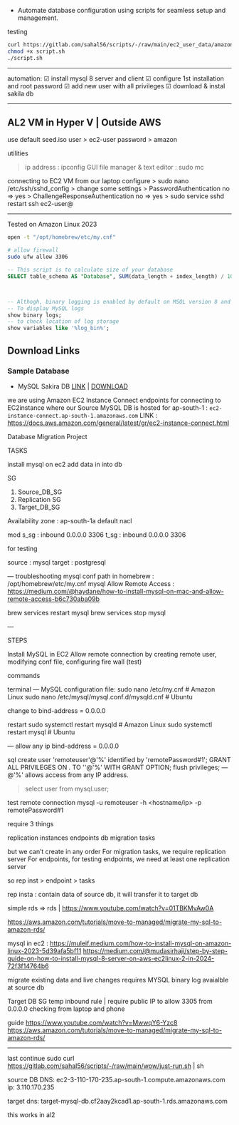 

- Automate database configuration using scripts for seamless setup and management.




testing
```sh
curl https://gitlab.com/sahal56/scripts/-/raw/main/ec2_user_data/amazon_linux_2_install_mysql8_sakila_db.sh -o script.sh
chmod +x script.sh
./script.sh
```

---
automation:
  ☑ install mysql 8 server and client
  ☑ configure 1st installation and root password
  ☑ add new user with all privileges
  ☑ download & instal sakila db


--- 
## **AL2 VM in Hyper V | Outside AWS**
use default seed.iso
user > ec2-user
password > amazon

utilities
  > ip address : ipconfig 
  > GUI file manager & text editor : sudo mc
  


connecting to EC2 VM from our laptop
  configure
    > sudo nano /etc/ssh/sshd_config
      > change some settings
      > PasswordAuthentication no => yes
      > ChallengeResponseAuthentication no => yes
    > sudo service sshd restart
ssh ec2-user@<ip>



---
Tested on Amazon Linux 2023


```sh
open -t "/opt/homebrew/etc/my.cnf"

# allow firewall
sudo ufw allow 3306
```


```sql
-- This script is to calculate size of your database
SELECT table_schema AS "Database", SUM(data_length + index_length) / 1024 / 1024 AS "Size (MB)" FROM information_schema.TABLES GROUP BY table_schema;



-- Althogh, binary logging is enabled by default on MSQL version 8 and above. It is good thing to confirm for performing migrate and replicate live transaction using AWS DMS.
-- To display MySQL logs
show binary logs;
-- to check location of log storage
show variables like '%log_bin%';
```

## Download Links
### Sample Database
- MySQL Sakira DB [LINK](https://dev.mysql.com/doc/sakila/en/sakila-installation.html) | [DOWNLOAD](https://downloads.mysql.com/docs/sakila-db.zip)



we are using Amazon EC2 Instance Connect endpoints for connecting to EC2instance where our Source MySQL DB is hosted
for ap-south-1 : `ec2-instance-connect.ap-south-1.amazonaws.com`
LINK : https://docs.aws.amazon.com/general/latest/gr/ec2-instance-connect.html



<!-- notes -->
Database Migration Project



TASKS

install mysql on ec2
add data in into db

SG
1. Source_DB_SG
2. Replication SG
3. Target_DB_SG

Availability zone : ap-south-1a
default nacl


mod
s_sg : inbound 0.0.0.0 3306
t_sg : inbound 0.0.0.0 3306

for testing


source : mysql
target : postgresql




—
troubleshooting
mysql conf path in homebrew : /opt/homebrew/etc/my.cnf
mysql Allow Remote Access : https://medium.com/@haydane/how-to-install-mysql-on-mac-and-allow-remote-access-b6c730aba09b

brew services restart mysql
brew services stop mysql


—

STEPS

Install MySQL in EC2
Allow remote connection by creating remote user, modifying conf file, configuring fire wall (test)



commands


terminal
— MySQL configuration file: 
sudo nano /etc/my.cnf # Amazon Linux
sudo nano /etc/mysql/mysql.conf.d/mysqld.cnf # Ubuntu

change to
bind-address = 0.0.0.0

restart
sudo systemctl restart mysqld # Amazon Linux
sudo systemctl restart mysql # Ubuntu

— allow any ip
bind-address = 0.0.0.0


sql
create user 'remoteuser'@'%' identified by 'remotePassword#1';
GRANT ALL PRIVILEGES ON *.* TO '<remoteuser>'@'%' WITH GRANT OPTION;
flush privileges;
— @'%' allows access from any IP address.

> select user from mysql.user;

test remote connection
mysql -u remoteuser -h <hostname/ip> -p
remotePassword#1





require 3 things

replication instances
endpoints
db migration tasks

but we can’t create in any order
For migration tasks, we require replication server
For endpoints, for testing endpoints, we need at least one replication server

so rep inst > endpoint > tasks


rep insta : contain data of source db, it will transfer it to target db

simple rds => rds | https://www.youtube.com/watch?v=01TBKMvAw0A


https://aws.amazon.com/tutorials/move-to-managed/migrate-my-sql-to-amazon-rds/


mysql in ec2 : https://muleif.medium.com/how-to-install-mysql-on-amazon-linux-2023-5d39afa5bf11
https://medium.com/@mudasirhaji/step-by-step-guide-on-how-to-install-mysql-8-server-on-aws-ec2linux-2-in-2024-72f3f14764b6




<!-- continue -->

migrate existing data and live changes requires MYSQL binary log avaialble at source db


Target DB SG temp inbound rule | require public IP
to allow 3305 from 0.0.0.0
checking from laptop and phone

guide
https://www.youtube.com/watch?v=MwwqY6-Yzc8
https://aws.amazon.com/tutorials/move-to-managed/migrate-my-sql-to-amazon-rds/


--- 
last continue
sudo curl https://gitlab.com/sahal56/scripts/-/raw/main/wow/just-run.sh | sh
   
   
   
   
   source DB DNS: ec2-3-110-170-235.ap-south-1.compute.amazonaws.com
   ip: 3.110.170.235
   
   
   
   target dns: target-mysql-db.cf2aay2kcad1.ap-south-1.rds.amazonaws.com
   


   this works in al2